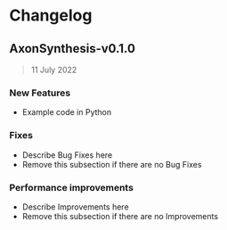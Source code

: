 # Changelog

<!-- This file should be auto-generated using the auto-changelog command (https://www.npmjs.com/package/auto-changelog) -->

## AxonSynthesis-v0.1.0

> 11 July 2022

### New Features

- Example code in Python


### Fixes

- Describe Bug Fixes here
- Remove this subsection if there are no Bug Fixes


### Performance improvements

- Describe Improvements here
- Remove this subsection if there are no Improvements
